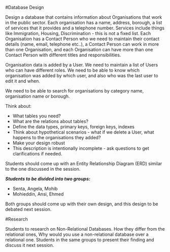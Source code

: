 #Database Design

Design a database that contains information about Organisations that work in the public sector. Each organisation has a name, address, borough, a list of services that it provides and a telephone number. Services include things like Immigration, Housing, Discrimination - this is not a fixed list. Each Organisation has a Contact Person who we need to maintain their contact details (name, email, telephone etc..), a Contact Person can work in more than one Organisation, and each Organisation can have more than one Contact Person with different titles and responsibilities.

Organisation data is added by a User. We need to maintain a list of Users who can have different roles. We need to be able to know which organisation was added by which user, and also who was the last user to edit it and when.

We need to be able to search for organisations by category name, organisation name or borough.

Think about:
- What tables you need?
- What are the relations about tables?
- Define the data types, primary keys, foreign keys, indexes
- Think about hypothetical scenarios - what if we delete a User, what happens to the organisations they added?
- Make your design robust
- This description is intentionally incomplete - ask questions to get clarifications if needed. 


Students should come up with an Entity Relationship Diagram (ERD) similar to the one discussed in the session.  

_**Students to be divided into two groups:**_
- Senta, Angela, Mohib
- Mohieddin, Ansi, Ehmed

Both groups should come up with their own design, and this design to be debated next session.

#Research

Students to research on Non-Relational Databases. How they differ from the relational ones, Why would you use a non-relational database over a relational one.
Students in the same groups to present their finding and discuss it next session. 

